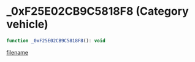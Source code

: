 # _0xF25E02CB9C5818F8 (Category vehicle)

```js
function _0xF25E02CB9C5818F8(): void
```

[filename](_0xF25E02CB9C5818F8_m.md ':include')